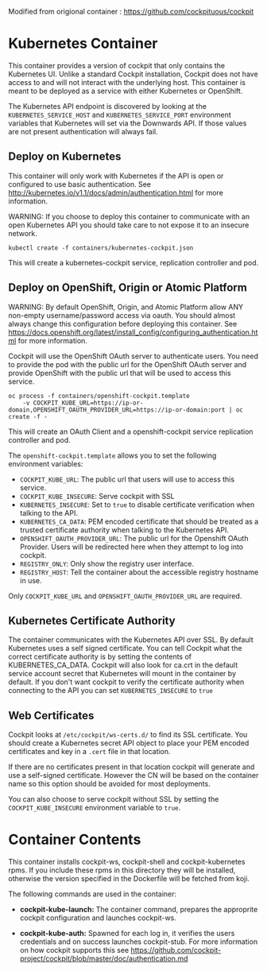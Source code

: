 Modified from origional container : https://github.com/cockpituous/cockpit

Kubernetes Container
====================

This container provides a version of cockpit that only contains the Kubernetes UI. Unlike a standard Cockpit installation, Cockpit does not have access to and will not interact with the underlying host. This container is meant to be deployed as a service with either Kubernetes or OpenShift.

The Kubernetes API endpoint is discovered by looking at the `KUBERNETES_SERVICE_HOST` and `KUBERNETES_SERVICE_PORT` environment variables that Kubernetes will set via the Downwards API. If those values are not present authentication will always fail.

Deploy on Kubernetes
--------------------

This container will only work with Kubernetes if the API is open or configured to use basic authentication. See http://kubernetes.io/v1.1/docs/admin/authentication.html for more information.

WARNING: If you choose to deploy this container to communicate with an open Kubernetes API you should take care to not expose it to an insecure network.

```
kubectl create -f containers/kubernetes-cockpit.json
```

This will create a kubernetes-cockpit service, replication controller and pod.


Deploy on OpenShift, Origin or Atomic Platform
----------------------------------------------

WARNING: By default OpenShift, Origin, and Atomic Platform allow ANY non-empty username/password access via oauth. You should almost always change this configuration before deploying this container. See https://docs.openshift.org/latest/install_config/configuring_authentication.html for more information.

Cockpit will use the OpenShift OAuth server to authenticate users. You need to provide the pod with the public url for the OpenShift OAuth server and provide OpenShift with the public url that will be used to access this service.

```
oc process -f containers/openshift-cockpit.template
    -v COCKPIT_KUBE_URL=https://ip-or-domain,OPENSHIFT_OAUTH_PROVIDER_URL=https://ip-or-domain:port | oc create -f -
```

This will create an OAuth Client and a openshift-cockpit service replication controller and pod.

The ```openshift-cockpit.template``` allows you to set the following environment variables:
 * ```COCKPIT_KUBE_URL```: The public url that users will use to access this service.
 * ```COCKPIT_KUBE_INSECURE```: Serve cockpit with SSL
 * ```KUBERNETES_INSECURE```: Set to ```true``` to disable certificate verification when talking to the API.
 * ```KUBERNETES_CA_DATA```: PEM encoded certificate that should be treated as a trusted certificate authority when talking to the Kubernetes API.
 * ```OPENSHIFT_OAUTH_PROVIDER_URL```: The public url for the Openshift OAuth Provider. Users will be redirected here when they attempt to log into cockpit.
 * ```REGISTRY_ONLY```: Only show the registry user interface.
 * ```REGISTRY_HOST```: Tell the container about the accessible registry hostname in use.

Only ```COCKPIT_KUBE_URL``` and ```OPENSHIFT_OAUTH_PROVIDER_URL``` are required.

Kubernetes Certificate Authority
--------------------------------

The container communicates with the Kubernetes API over SSL. By default Kubernetes uses a self signed certificate. You can tell Cockpit what the correct certificate authority is by setting
the contents of KUBERNETES_CA_DATA. Cockpit will also look for ca.crt in the default service account secret that Kubernetes will mount in the container by default. If you don't want cockpit to verify the certificate authority when connecting to the API you can set ```KUBERNETES_INSECURE``` to ```true```

Web Certificates
----------------

Cockpit looks at ```/etc/cockpit/ws-certs.d/``` to find its SSL certificate. You should create a Kubernetes secret API object to place your PEM encoded certificates and key in a ```.cert``` file in that location.

If there are no certificates present in that location cockpit will generate and use a self-signed certificate. However the CN will be based on the container name so this option should be avoided for most deployments.

You can also choose to serve cockpit without SSL by setting the ```COCKPIT_KUBE_INSECURE``` environment variable to ```true```.


Container Contents
==================

This container installs cockpit-ws, cockpit-shell and cockpit-kubernetes rpms. If you include these rpms in this directory they will be installed, otherwise the version specified in the Dockerfile will be fetched from koji.

The following commands are used in the container:

 * **cockpit-kube-launch:** The container command, prepares the approprite cockpit configuration and launches cockpit-ws.

 * **cockpit-kube-auth:** Spawned for each log in, it verifies the users credentials and on success launches cockpit-stub. For more information on how cockpit supports this see https://github.com/cockpit-project/cockpit/blob/master/doc/authentication.md
